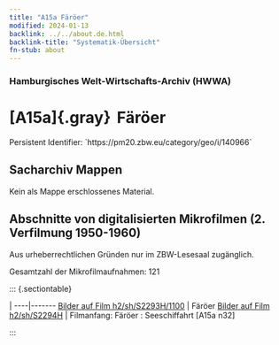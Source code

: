 ```yaml
---
title: "A15a Färöer"
modified: 2024-01-13
backlink: ../../about.de.html
backlink-title: "Systematik-Übersicht"
fn-stub: about
---
```


### Hamburgisches Welt-Wirtschafts-Archiv (HWWA)

# [A15a]{.gray}&#8201; Färöer

<div class="hint">Persistent Identifier: `https://pm20.zbw.eu/category/geo/i/140966`</div>







## Sacharchiv Mappen








Kein als Mappe erschlossenes Material.



<a id="filmsections" />

## Abschnitte von digitalisierten Mikrofilmen (2. Verfilmung 1950-1960)

<p>Aus urheberrechtlichen Gründen nur im ZBW-Lesesaal zugänglich.</p>


<p>Gesamtzahl der Mikrofilmaufnahmen: 121</p>





::: {.sectiontable}

 | 
----|-------
<a class="btn" href="https://pm20.zbw.eu/film/h2/sh/S2293H/1100" rel="nofollow">Bilder auf Film h2/sh/S2293H/1100</a> | Färöer
<a class="btn" href="https://pm20.zbw.eu/film/h2/sh/S2294H" rel="nofollow">Bilder auf Film h2/sh/S2294H</a> | Filmanfang: Färöer : Seeschiffahrt [A15a n32]


:::













